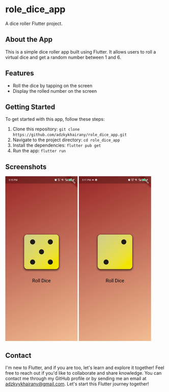 # role_dice_app

A dice roller Flutter project.

## About the App

This is a simple dice roller app built using Flutter. It allows users to roll a virtual dice and get a random number between 1 and 6.

## Features

- Roll the dice by tapping on the screen
- Display the rolled number on the screen

## Getting Started

To get started with this app, follow these steps:

1. Clone this repository: `git clone https://github.com/adzkykhairany/role_dice_app.git`
2. Navigate to the project directory: `cd role_dice_app`
3. Install the dependencies: `flutter pub get`
4. Run the app: `flutter run`

## Screenshots

<div>
  <img src="assets/screenshots/screenshot1.jpg" alt="Screenshot 1" width="45%" />
  <img src="assets/screenshots/screenshot2.jpg" alt="Screenshot 2" width="45%" />
</div>

## Contact

I'm new to Flutter, and if you are too, let's learn and explore it together! Feel free to reach out if you'd like to collaborate and share knowledge. You can contact me through my GitHub profile or by sending me an email at [adzkyykhairany@gmail.com](mailto:adzkyykhairany@gmail.com). 
Let's start this Flutter journey together!
